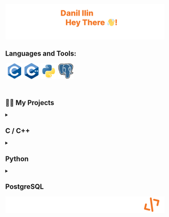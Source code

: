 <img src = "image/header.png"/>

<h2 align="left">Languages and Tools:</h2>

<p align="left">
    &nbsp;<img src="https://raw.githubusercontent.com/devicons/devicon/master/icons/c/c-original.svg" alt="c" width="50" height="50"/>
    <img src="https://raw.githubusercontent.com/devicons/devicon/master/icons/cplusplus/cplusplus-original.svg" alt="cplusplus" width="50" height="50"/>
    <img src="https://raw.githubusercontent.com/devicons/devicon/master/icons/python/python-original.svg" alt="pyt" width="50" height="50"/> 
    <img src="https://raw.githubusercontent.com/devicons/devicon/master/icons/postgresql/postgresql-original.svg" alt="postgresql" width="50" height="50"/> 
</p>
<br />
<h2>🧑‍💻 My Projects </h2>

<details>
  <summary><h2>C / C++</h2></summary>

| Project name                                                                                                                                                                                                                                                                                                                                                             | Description                                                                                                                                                                                                                                                                                                                                                                                                                                                                                                                                                                                                                                                                                                                                                                                                                                                                                                              |
|--------------------------------------------------------------------------------------------------------------------------------------------------------------------------------------------------------------------------------------------------------------------------------------------------------------------------------------------------------------------------|--------------------------------------------------------------------------------------------------------------------------------------------------------------------------------------------------------------------------------------------------------------------------------------------------------------------------------------------------------------------------------------------------------------------------------------------------------------------------------------------------------------------------------------------------------------------------------------------------------------------------------------------------------------------------------------------------------------------------------------------------------------------------------------------------------------------------------------------------------------------------------------------------------------------------|
| <h4> <p align=center> [Math](https://github.com/amzdll/math)  </p> </h4>                                                                                                                                                                                                                                                                                                 | In this project I developed my own version of the standard math.h library in the C programming language. This library implements basic mathematical operations, which are then used in various algorithms. <br><br> **[Tools: C]**                                                                                                                                                                                                                                                                                                                                                                                                                                                                                                                                                                                                                                                                                       |
| <h4> <p align=center> [Matrix](https://github.com/amzdll/matrix)  </p> </h4>                                                                                                                                                                                                                                                                                             | In this project, I implemented my library for processing numerical matrices in the C++ programming language. The implementation provides a set of methods that perform basic operations with matrices. <br><br> **[Tools: C++, GoogleTest]**                                                                                                                                                                                                                                                                                                                                                                                                                                                                                                                                                                                                                                                                             |
| <h4> <p align=center> [Containers](https://github.com/amzdll/containers) </p> </h4>                                                                                                                                                                                                                                                                                     | As part of this project, I wrote my own library that implements the main standard C++ container classes: list, map, queue, set, stack, and vector. The implementation provides a full set of standard methods and attributes for working with elements, container occupancy checking, and iteration. <br><br> **[Tools: C++, GoogleTest]**                                                                                                                                                                                                                                                                                                                                                                                                                                                                                                                                                                               |
| <h4> <p align=center> [EngineeringCalc](https://github.com/amzdll/EngineeringCalc) </p> </h4>                                                                                                                                                                                                                                                                            | In this project I implemented calculator in the paradigm of object-oriented programming. In addition to basic arithmetic operations such as addition/subtraction and multiplication/division, the calculator is extended with the ability to calculate arithmetic expressions in order, as well as some mathematical functions (sine, cosine, logarithm, etc.). In addition to calculating expressions, it should support the use of the x variable and plotting the graph of the corresponding function. <br><br>**[Tools: C++, QT, GoogleTest]**|
| <h4> <p align=center> [ObjectViewer](https://github.com/amzdll/ObjectViewer) </p> </h4>                                                                                                                                                                                                                                                                            | In this project in C++ programming language I implemented a program for viewing three-dimensional wireframe models. The models themselves are loaded from .obj-files and viewed on the screen with the ability to rotate, scale and translate. <br><br>**[Tools: C++, QT, OpenGL, GoogleTest]**|
| <h4> <p align=center> [Graph Algorithms Visualization](https://github.com/amzdll/SimpleNavigator) </p> </h4>                                                                                                                                                                                                                                                                            | Graph algorithms visualization (DFS, BFS, Floyd-Warshall algorithm, Dijkstra's algorithm, Prim's algorithm, Ant colony optimization algorithms). <br><br>**[Tools: C++, QT, GoogleTest]**|
| &nbsp;&nbsp;&nbsp;&nbsp;&nbsp;&nbsp;&nbsp;&nbsp;&nbsp;&nbsp;&nbsp;&nbsp;&nbsp;&nbsp;&nbsp;&nbsp;&nbsp;&nbsp;&nbsp;&nbsp;&nbsp;&nbsp;&nbsp;&nbsp;&nbsp;&nbsp;&nbsp;&nbsp;&nbsp;&nbsp;&nbsp;&nbsp;&nbsp;&nbsp;&nbsp;&nbsp;&nbsp;&nbsp;&nbsp;&nbsp;&nbsp;&nbsp;&nbsp;&nbsp;&nbsp;&nbsp;&nbsp;&nbsp;&nbsp;&nbsp;&nbsp;&nbsp;&nbsp;&nbsp;&nbsp;&nbsp;&nbsp;&nbsp;&nbsp;&nbsp; | &nbsp;&nbsp;&nbsp;&nbsp;&nbsp;&nbsp;&nbsp;&nbsp;&nbsp;&nbsp;&nbsp;&nbsp;&nbsp;&nbsp;&nbsp;&nbsp;&nbsp;&nbsp;&nbsp;&nbsp;&nbsp;&nbsp;&nbsp;&nbsp;&nbsp;&nbsp;&nbsp;&nbsp;&nbsp;&nbsp;&nbsp;&nbsp;&nbsp;&nbsp;&nbsp;&nbsp;&nbsp;&nbsp;&nbsp;&nbsp;&nbsp;&nbsp;&nbsp;&nbsp;&nbsp;&nbsp;&nbsp;&nbsp;&nbsp;&nbsp;&nbsp;&nbsp;&nbsp;&nbsp;&nbsp;&nbsp;&nbsp;&nbsp;&nbsp;&nbsp;&nbsp;&nbsp;&nbsp;&nbsp;&nbsp;&nbsp;&nbsp;&nbsp;&nbsp;&nbsp;&nbsp;&nbsp;&nbsp;&nbsp;&nbsp;&nbsp;&nbsp;&nbsp;&nbsp;&nbsp;&nbsp;&nbsp;&nbsp;&nbsp;&nbsp;&nbsp;&nbsp;&nbsp;&nbsp;&nbsp;&nbsp;&nbsp;&nbsp;&nbsp;&nbsp;&nbsp;&nbsp;&nbsp;&nbsp;&nbsp;&nbsp;&nbsp;&nbsp;&nbsp;&nbsp;&nbsp;&nbsp;&nbsp;&nbsp;&nbsp;&nbsp;&nbsp;&nbsp;&nbsp;&nbsp;&nbsp;&nbsp;&nbsp;&nbsp;&nbsp;&nbsp;&nbsp;&nbsp;&nbsp;&nbsp;&nbsp;&nbsp;&nbsp;&nbsp;&nbsp;&nbsp;&nbsp;&nbsp;&nbsp;&nbsp;&nbsp;&nbsp;&nbsp;&nbsp;&nbsp;&nbsp;&nbsp;&nbsp;&nbsp;&nbsp;&nbsp;&nbsp;&nbsp; |

</details>
<details>
  <summary><h2>Python</h2></summary>

| Project name                                                                                                                                                                                                                                                                                                                                                             | Description                                                                                                                                                                                                                                                                                                                                                                                                                                                                                                                                                                                                                                                                                                                                                                                                                                                                                                              |
|--------------------------------------------------------------------------------------------------------------------------------------------------------------------------------------------------------------------------------------------------------------------------------------------------------------------------------------------------------------------------|--------------------------------------------------------------------------------------------------------------------------------------------------------------------------------------------------------------------------------------------------------------------------------------------------------------------------------------------------------------------------------------------------------------------------------------------------------------------------------------------------------------------------------------------------------------------------------------------------------------------------------------------------------------------------------------------------------------------------------------------------------------------------------------------------------------------------------------------------------------------------------------------------------------------------|
| <h4> <p align=center> [Introduction_to_python](https://github.com/amzdll/Introduction_to_python)  </p> </h4>                                                                                                                                                                                                                                                             | A 10-day intensive, aimed at gaining basic skills of working with python.                                                                                                                                                                                                                                                                                                                                                                                                                                                                                                                                                                                                                                                                                                                                                                                                                                                |
| &nbsp;&nbsp;&nbsp;&nbsp;&nbsp;&nbsp;&nbsp;&nbsp;&nbsp;&nbsp;&nbsp;&nbsp;&nbsp;&nbsp;&nbsp;&nbsp;&nbsp;&nbsp;&nbsp;&nbsp;&nbsp;&nbsp;&nbsp;&nbsp;&nbsp;&nbsp;&nbsp;&nbsp;&nbsp;&nbsp;&nbsp;&nbsp;&nbsp;&nbsp;&nbsp;&nbsp;&nbsp;&nbsp;&nbsp;&nbsp;&nbsp;&nbsp;&nbsp;&nbsp;&nbsp;&nbsp;&nbsp;&nbsp;&nbsp;&nbsp;&nbsp;&nbsp;&nbsp;&nbsp;&nbsp;&nbsp;&nbsp;&nbsp;&nbsp;&nbsp; | &nbsp;&nbsp;&nbsp;&nbsp;&nbsp;&nbsp;&nbsp;&nbsp;&nbsp;&nbsp;&nbsp;&nbsp;&nbsp;&nbsp;&nbsp;&nbsp;&nbsp;&nbsp;&nbsp;&nbsp;&nbsp;&nbsp;&nbsp;&nbsp;&nbsp;&nbsp;&nbsp;&nbsp;&nbsp;&nbsp;&nbsp;&nbsp;&nbsp;&nbsp;&nbsp;&nbsp;&nbsp;&nbsp;&nbsp;&nbsp;&nbsp;&nbsp;&nbsp;&nbsp;&nbsp;&nbsp;&nbsp;&nbsp;&nbsp;&nbsp;&nbsp;&nbsp;&nbsp;&nbsp;&nbsp;&nbsp;&nbsp;&nbsp;&nbsp;&nbsp;&nbsp;&nbsp;&nbsp;&nbsp;&nbsp;&nbsp;&nbsp;&nbsp;&nbsp;&nbsp;&nbsp;&nbsp;&nbsp;&nbsp;&nbsp;&nbsp;&nbsp;&nbsp;&nbsp;&nbsp;&nbsp;&nbsp;&nbsp;&nbsp;&nbsp;&nbsp;&nbsp;&nbsp;&nbsp;&nbsp;&nbsp;&nbsp;&nbsp;&nbsp;&nbsp;&nbsp;&nbsp;&nbsp;&nbsp;&nbsp;&nbsp;&nbsp;&nbsp;&nbsp;&nbsp;&nbsp;&nbsp;&nbsp;&nbsp;&nbsp;&nbsp;&nbsp;&nbsp;&nbsp;&nbsp;&nbsp;&nbsp;&nbsp;&nbsp;&nbsp;&nbsp;&nbsp;&nbsp;&nbsp;&nbsp;&nbsp;&nbsp;&nbsp;&nbsp;&nbsp;&nbsp;&nbsp;&nbsp;&nbsp;&nbsp;&nbsp;&nbsp;&nbsp;&nbsp;&nbsp;&nbsp;&nbsp;&nbsp;&nbsp;&nbsp;&nbsp;&nbsp;&nbsp; |

</details>
<details>
  <summary><h2>PostgreSQL</h2></summary>

| Project name                                                                                                                                                                                                                                                                                                                                                             | Description                                                                                                                                                                                                                                                                                                                                                                                                                                                                                                                                                                                                                                                                                                                                                                                                                                                                                                              |
|--------------------------------------------------------------------------------------------------------------------------------------------------------------------------------------------------------------------------------------------------------------------------------------------------------------------------------------------------------------------------|--------------------------------------------------------------------------------------------------------------------------------------------------------------------------------------------------------------------------------------------------------------------------------------------------------------------------------------------------------------------------------------------------------------------------------------------------------------------------------------------------------------------------------------------------------------------------------------------------------------------------------------------------------------------------------------------------------------------------------------------------------------------------------------------------------------------------------------------------------------------------------------------------------------------------|
| <h4> <p align=center> [Introduction_to_SQL](https://github.com/amzdll/Introduction_to_SQL)  </p>  </h4>                                                                                                                                                                                                                                                                  | A 10-day intensive, aimed at gaining basic skills of working with postgreSQL.                                                                                                                                                                                                                                                                                                                                                                                                                                                                                                                                                                                                                                                                                                                                                                                                                                            |
| <h4> <p align=center> [Info21](https://github.com/amzdll/Info21)  </p>  </h4>                                                                                                                                                                                                                                                                                            | In this project, I created a database with data about School 21 and wrote procedures and functions to retrieve the information, as well as procedures and triggers to change it.                                                                                                                                                                                                                                                                                                                                                                                                                                                                                                                                                                                                                                                                                                                                         |
| <h4> <p align=center> [Retail_Analytics](https://github.com/amzdll/Retail_Analytics)        </p>  </h4>                                                                                                                                                                                                                                                                  | This project created a database with retail customer information and created the views and procedures needed to create personalized offers.                                                                                                                                                                                                                                                                                                                                                                                                                                                                                                                                                                                                                                                                                                                                                                              |
| &nbsp;&nbsp;&nbsp;&nbsp;&nbsp;&nbsp;&nbsp;&nbsp;&nbsp;&nbsp;&nbsp;&nbsp;&nbsp;&nbsp;&nbsp;&nbsp;&nbsp;&nbsp;&nbsp;&nbsp;&nbsp;&nbsp;&nbsp;&nbsp;&nbsp;&nbsp;&nbsp;&nbsp;&nbsp;&nbsp;&nbsp;&nbsp;&nbsp;&nbsp;&nbsp;&nbsp;&nbsp;&nbsp;&nbsp;&nbsp;&nbsp;&nbsp;&nbsp;&nbsp;&nbsp;&nbsp;&nbsp;&nbsp;&nbsp;&nbsp;&nbsp;&nbsp;&nbsp;&nbsp;&nbsp;&nbsp;&nbsp;&nbsp;&nbsp;&nbsp; | &nbsp;&nbsp;&nbsp;&nbsp;&nbsp;&nbsp;&nbsp;&nbsp;&nbsp;&nbsp;&nbsp;&nbsp;&nbsp;&nbsp;&nbsp;&nbsp;&nbsp;&nbsp;&nbsp;&nbsp;&nbsp;&nbsp;&nbsp;&nbsp;&nbsp;&nbsp;&nbsp;&nbsp;&nbsp;&nbsp;&nbsp;&nbsp;&nbsp;&nbsp;&nbsp;&nbsp;&nbsp;&nbsp;&nbsp;&nbsp;&nbsp;&nbsp;&nbsp;&nbsp;&nbsp;&nbsp;&nbsp;&nbsp;&nbsp;&nbsp;&nbsp;&nbsp;&nbsp;&nbsp;&nbsp;&nbsp;&nbsp;&nbsp;&nbsp;&nbsp;&nbsp;&nbsp;&nbsp;&nbsp;&nbsp;&nbsp;&nbsp;&nbsp;&nbsp;&nbsp;&nbsp;&nbsp;&nbsp;&nbsp;&nbsp;&nbsp;&nbsp;&nbsp;&nbsp;&nbsp;&nbsp;&nbsp;&nbsp;&nbsp;&nbsp;&nbsp;&nbsp;&nbsp;&nbsp;&nbsp;&nbsp;&nbsp;&nbsp;&nbsp;&nbsp;&nbsp;&nbsp;&nbsp;&nbsp;&nbsp;&nbsp;&nbsp;&nbsp;&nbsp;&nbsp;&nbsp;&nbsp;&nbsp;&nbsp;&nbsp;&nbsp;&nbsp;&nbsp;&nbsp;&nbsp;&nbsp;&nbsp;&nbsp;&nbsp;&nbsp;&nbsp;&nbsp;&nbsp;&nbsp;&nbsp;&nbsp;&nbsp;&nbsp;&nbsp;&nbsp;&nbsp;&nbsp;&nbsp;&nbsp;&nbsp;&nbsp;&nbsp;&nbsp;&nbsp;&nbsp;&nbsp;&nbsp;&nbsp;&nbsp;&nbsp;&nbsp;&nbsp;&nbsp; |

</details>

<img src = "image/footer.png"/>
